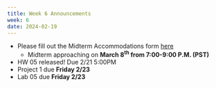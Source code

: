 ```yaml
---
title: Week 6 Announcements
week: 6
date: 2024-02-19
---
```


* Please fill out the Midterm Accommodations form [here](https://forms.gle/3LEGhBuEk84jzV8S9)
    * Midterm approaching on **March 8<sup>th</sup> from 7:00-9:00 P.M. (PST)**
* HW 05 released! Due 2/21 5:00PM
* Project 1 due **Friday 2/23**
* Lab 05 due **Friday 2/23**